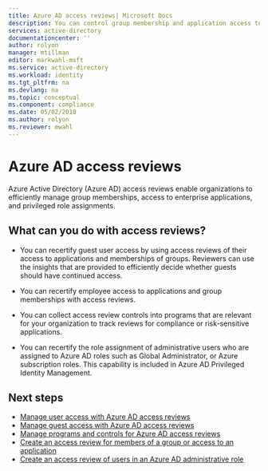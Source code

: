 ```yaml
---
title: Azure AD access reviews| Microsoft Docs
description: You can control group membership and application access to meet governance, risk management, and compliance initiatives in your organization by using Azure Active Directory access reviews.
services: active-directory
documentationcenter: ''
author: rolyon
manager: mtillman
editor: markwahl-msft
ms.service: active-directory
ms.workload: identity
ms.tgt_pltfrm: na
ms.devlang: na
ms.topic: conceptual
ms.component: compliance
ms.date: 05/02/2018
ms.author: rolyon
ms.reviewer: mwahl
---
```


# Azure AD access reviews

Azure Active Directory (Azure AD) access reviews enable organizations to efficiently manage group memberships, access to enterprise applications, and privileged role assignments. 

## What can you do with access reviews?
   
- You can recertify guest user access by using access reviews of their access to applications and memberships of groups. Reviewers can use the insights that are provided to efficiently decide whether guests should have continued access.
      
- You can recertify employee access to applications and group memberships with access reviews.
   
- You can collect access review controls into programs that are relevant for your organization to track reviews for compliance or risk-sensitive applications.

- You can recertify the role assignment of administrative users who are assigned to Azure AD roles such as Global Administrator, or Azure subscription roles.  This capability is included in Azure AD Privileged Identity Management.
    

## Next steps

- [Manage user access with Azure AD access reviews](manage-user-access-with-access-reviews.md)
- [Manage guest access with Azure AD access reviews](manage-guest-access-with-access-reviews.md)
- [Manage programs and controls for Azure AD access reviews](manage-programs-controls.md)
- [Create an access review for members of a group or access to an application](create-access-review.md)
- [Create an access review of users in an Azure AD administrative role](../privileged-identity-management/pim-how-to-start-security-review.md)
